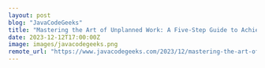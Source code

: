 ```yaml
---
layout: post
blog: "JavaCodeGeeks"
title: "Mastering the Art of Unplanned Work: A Five-Step Guide to Achieving Order and Efficiency"
date: 2023-12-12T17:00:00Z
image: images/javacodegeeks.png
remote_url: "https://www.javacodegeeks.com/2023/12/mastering-the-art-of-unplanned-work-a-five-step-guide-to-achieving-order-and-efficiency.html"
---
```

